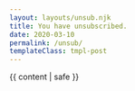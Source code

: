 ```yaml
---
layout: layouts/unsub.njk
title: You have unsubscribed.
date: 2020-03-10
permalink: /unsub/
templateClass: tmpl-post
---
```


{{ content | safe }}
